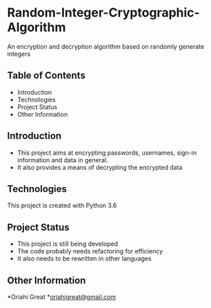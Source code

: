 # Random-Integer-Cryptographic-Algorithm
An encryption and decryption algorithm based on randomly generate integers
## Table of Contents
* Introduction
* Technologies
* Project Status
* Other Information
## Introduction
* This project aims at encrypting passwords, usernames, sign-in information and data in general.
* It also provides a means of decrypting the encrypted data
## Technologies
This project is created with Python 3.6
## Project Status
* This project is still being developed
* The code probably needs refactoring for efficiency
* It also needs to be rewritten in other languages
## Other Information
*Oriahi Great
*oriahigreat@gmail.com


